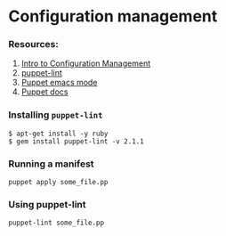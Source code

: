 # Configuration management

### Resources:

1. [Intro to Configuration Management](https://www.digitalocean.com/community/tutorials/an-introduction-to-configuration-management)
2. [puppet-lint](http://puppet-lint.com/)
3. [Puppet emacs mode](https://github.com/voxpupuli/puppet-mode)
4. [Puppet docs](https://puppet.com/docs/puppet/3.8/index.html)

### Installing `puppet-lint`

```
$ apt-get install -y ruby
$ gem install puppet-lint -v 2.1.1
```

### Running a manifest

```
puppet apply some_file.pp
```

### Using puppet-lint

```
puppet-lint some_file.pp

```


